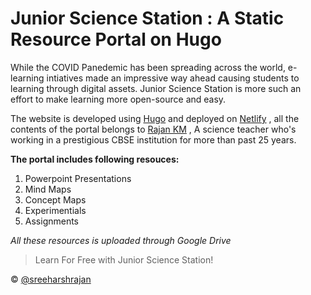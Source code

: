 # Junior Science Station : A Static Resource Portal on Hugo

While the COVID Panedemic has been spreading across the world, e-learning intiatives made an impressive way ahead causing students to learning through digital assets.
Junior Science Station is more such an effort to make learning more open-source and easy. 

The website is developed using [Hugo](https://www.hugo.io) and deployed on [Netlify](https://netlify.com) , all the contents of the portal belongs to [Rajan KM](https://www.faccebook.com/rajankuttamath) , A science teacher who's working in a prestigious CBSE institution for more than past 25 years.

**The portal includes following resouces:**
1. Powerpoint Presentations
2. Mind Maps
3. Concept Maps
4. Experimentials
5. Assignments

*All these resources is uploaded through Google Drive*

> Learn For Free with Junior Science Station!

©  [@sreeharshrajan](https://www.twitter.com/SreeharshR)